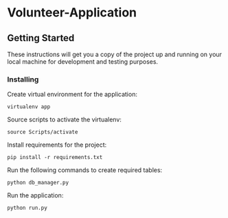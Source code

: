 # Volunteer-Application

## Getting Started
These instructions will get you a copy of the project up and running on your local machine for development and testing purposes.

### Installing

Create virtual environment for the application:<br />
```
virtualenv app
```
 
Source scripts to activate the virtualenv:<br />
```
source Scripts/activate
```
 
Install requirements for the project:<br />
```
pip install -r requirements.txt
```
 
Run the following commands to create required tables:<br />
```
python db_manager.py
```
 
Run the application:<br />
```
python run.py
```
